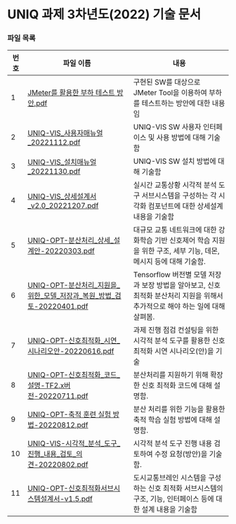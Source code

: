 # UNIQ 과제 3차년도(2022) 기술 문서

### 파일 목록

| 번호 | 파일 이름                                                                              | 내용                                                                                                    |
| ---- | -------------------------------------------------------------------------------------- | ------------------------------------------------------------------------------------------------------- |
| 1    | [JMeter를 활용한 부하 테스트 방안.pdf](./JMeter를%20활용한%20부하%20테스트%20방안.pdf) | 구현된 SW를 대상으로 JMeter Tool을 이용하여 부하를 테스트하는 방안에 대한 내용임                        |
| 2    | [UNIQ-VIS_사용자매뉴얼\_20221112.pdf](UNIQ-VIS_사용자매뉴얼_20221112.pdf)             | UNIQ-VIS SW 사용자 인터페이스 및 사용 방법에 대해 기술함                                                |
| 3    | [UNIQ-VIS_설치매뉴얼\_20221130.pdf](UNIQ-VIS_설치매뉴얼_20221130.pdf)                 | UNIQ-VIS SW 설치 방법에 대해 기술함                                                                     |
| 4    | [UNIQ-VIS_상세설계서\_v2.0_20221207.pdf](UNIQ-VIS-상세설계서_v2.0_20221207.pdf)        | 실시간 교통상황 시각적 분석 도구 서브시스템을 구성하는 각 시각화 컴포넌트에 대한 상세설계 내용을 기술함 |
| 5    | [UNIQ-OPT-분산처리_상세_설계안-20220303.pdf](./UNIQ-OPT-분산처리_상세_설계안-20220303.pdf)        | 대규모 교통 네트워크에 대한 강화학습 기반 신호제어 학습 지원을 위한 구조, 세부 기능, 데몬, 메시지 등에 대해 기술함. |
| 6    | [UNIQ-OPT-분산처리_지원을_위한_모델_저장과_복원_방법_검토-20220401.pdf](./UNIQ-OPT-분산처리_지원을_위한_모델_저장과_복원_방법_검토-20220401.pdf)        | Tensorflow 버전별 모델 저장과 보장 방법을 알아보고, 신호최적화 분산처리 지원을 위해서 추가적으로 해야 하는 일에 대해 살펴봄. |
| 7    | [UNIQ-OPT-신호최적화_시연_시나리오안-20220616.pdf](./UNIQ-OPT-신호최적화_시연_시나리오안-20220616.pdf)        | 과제 진행 점검 컨설팅을 위한 시각적 분석 도구를 활용한 신호 최적화 시연 시나리오(안)을 기술|
| 8    | [UNIQ-OPT-신호최적화_코드_설명-TF2.x버전-20220711.pdf](./UNIQ-OPT-신호최적화_코드_설명-TF2.x버전-20220711.pdf)        | 분산처리를 지원하기 위해 확장한 신호 최적화 코드에 대해 설명함. |
| 9    | [UNIQ-OPT-축적 훈련 실험 방법-20220812.pdf](./UNIQ-OPT-축적%20훈련%20실험%20방법-20220812.pdf)        | 분산 처리를 위한 기능을 활용한 축적 학습 실험 방법에 대해 설명함. |
| 10   | [UNIQ-VIS-시각적_분석_도구_진행_내용_검토_의견-20220802.pdf](./UNIQ-VIS-시각적_분석_도구_진행_내용_검토_의견-20220802.pdf)        | 시각적 분석 도구 진행 내용 검토하여 수정 요청(방안)을 기술함. |
| 11   | [UNIQ-OPT-신호최적화서브시스템설계서-v1.5.pdf](./UNIQ-OPT-신호최적화서브시스템설계서-v1.5.pdf)        | 도시교통브레인 시스템을 구성하는 신호 최적화 서브시스템의 구조, 기능, 인터페이스 등에 대한 설계 내용을 기술함 |
